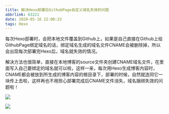 ```yaml
---
title: 解决Hexo部署后GithubPage自定义域名失效的问题
abbrlink: 63221
date: 2020-05-16 22:00:23
tags: Hexo
---
```


每次Hexo部署时，会把本地文件覆盖到Github上，如果是自己直接在Github上给GithubPage绑定域名的话，绑定域名生成的域名文件CNAME会被删除掉，所以会出现每次部署完Hexo后，域名就失效的情况。

<!-- more -->

解决方法也很简单，直接在本地博客的source文件夹创建CNAME域名文件，在里面写入自己要绑定的域名就可以啦，这样一来，每次用Hexo生成博客内容时，CNAME都会被放到所生成的博客内容的根目录下，部署的时候，自然就连同它一块传上去啦，这样再也不用担心部署完成后CNAME文件消失，域名捆绑失效的问题啦！

![](http://p.ananas.chaoxing.com/star3/origin/da97e70dc914c62f23c9d6cc71c6bbb9.png)

![](http://p.ananas.chaoxing.com/star3/origin/7c1062730e22098162d4362f343628f7.png)